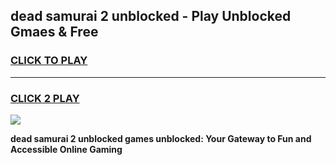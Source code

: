 
## dead samurai 2 unblocked - Play Unblocked Gmaes & Free
<h3>
<a href="https://news.freeplayer.one?title=dead_samurai_2_unblocked&ref=16F">CLICK TO PLAY</a></h3>
<hr>

<h3>
<a href="https://news.freeplayer.one?title=dead_samurai_2_unblocked&ref=16F">CLICK 2 PLAY</a>
  
</h3>

<a href="https://news.freeplayer.one?title=dead_samurai_2_unblocked&ref=16F/"><img src="https://clearcache.store/games.png"></a>


**dead samurai 2 unblocked games unblocked: Your Gateway to Fun and Accessible Online Gaming**
